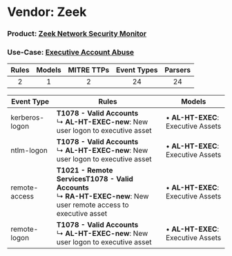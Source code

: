 Vendor: Zeek
============
### Product: [Zeek Network Security Monitor](../ds_zeek_zeek_network_security_monitor.md)
### Use-Case: [Executive Account Abuse](../../../../UseCases/uc_executive_account_abuse.md)

| Rules | Models | MITRE TTPs | Event Types | Parsers |
|:-----:|:------:|:----------:|:-----------:|:-------:|
|   2   |   1    |     2      |     24      |   24    |

| Event Type     | Rules                                                                                                                              | Models                                 |
| -------------- | ---------------------------------------------------------------------------------------------------------------------------------- | -------------------------------------- |
| kerberos-logon | <b>T1078 - Valid Accounts</b><br> ↳ <b>AL-HT-EXEC-new</b>: New user logon to executive asset                                       |  • <b>AL-HT-EXEC</b>: Executive Assets |
| ntlm-logon     | <b>T1078 - Valid Accounts</b><br> ↳ <b>AL-HT-EXEC-new</b>: New user logon to executive asset                                       |  • <b>AL-HT-EXEC</b>: Executive Assets |
| remote-access  | <b>T1021 - Remote Services</b><b>T1078 - Valid Accounts</b><br> ↳ <b>RA-HT-EXEC-new</b>: New user remote access to executive asset |  • <b>AL-HT-EXEC</b>: Executive Assets |
| remote-logon   | <b>T1078 - Valid Accounts</b><br> ↳ <b>AL-HT-EXEC-new</b>: New user logon to executive asset                                       |  • <b>AL-HT-EXEC</b>: Executive Assets |